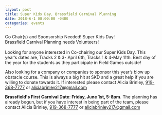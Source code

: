 ```yaml
---
layout: post
title: Super Kids Day, Brassfield Carnival Planning
date: 2018-6-1 00:00:00 -0400
categories: events
---
```

Co Chair(s) and Sponsorship Needed! Super Kids Day!<br>
Brassfield Carnival Planning needs Volunteers!<br>
<br>
Looking for anyone interested in Co-chairing our Super Kids Day.  This year’s dates are, Tracks 2 & 3- April 6th, Tracks 1 & 4-May 11th.  Best day of the year for the students as they participate in Field Games outside!  

Also looking for a company or companies to sponsor this year’s blow up obstacle course. This is always a big hit at SKD and a great help if you are willing to donate towards it. If interested please contact Alicia Brinley, [919-368-7777](tel:919-368-7777) or [aliciabrinley217@gmail.com](mailto:aliciabrinley217@gmail.com)

**Brassfield's First Carnival Date: Friday, June 1st, 5-8pm.** The planning has already begun, but if you have interest in being part of the team, please contact Alicia Brinley, [919-368-7777](tel:919-368-7777) or [aliciabrinley217@gmail.com](mailto:aliciabrinley217@gmail.com)
